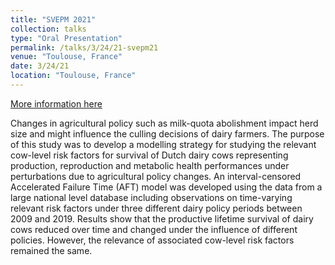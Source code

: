 ```yaml
---
title: "SVEPM 2021"
collection: talks
type: "Oral Presentation"
permalink: /talks/3/24/21-svepm21
venue: "Toulouse, France"
date: 3/24/21
location: "Toulouse, France"
---
```


[More information here](https://www.researchgate.net/publication/369236662_DEVELOPMENT_OF_A_LOG-NORMAL_ACCELERATED_FAILURE_TIME_MODEL_FOR_SURVIVAL_OF_DUTCH_DAIRY_COWS_UNDER_ALTERING_AGRICULTURAL_POLICY)

Changes in agricultural policy such as milk-quota abolishment impact herd size and might influence the culling decisions of dairy farmers. The purpose of this study was to develop a modelling strategy for studying the relevant cow-level risk factors for survival of Dutch dairy cows representing production, reproduction and metabolic health performances under perturbations due to agricultural policy changes. An interval-censored Accelerated Failure Time (AFT) model was developed using the data from a large national level database including observations on time-varying relevant risk factors under three different dairy policy periods between 2009 and 2019. Results show that the productive lifetime survival of dairy cows reduced over time and changed under the influence of different policies. However, the relevance of associated cow-level risk factors remained the same.
